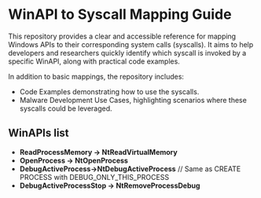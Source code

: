 # WinAPI to Syscall Mapping Guide
This repository provides a clear and accessible reference for mapping Windows APIs to their corresponding system calls (syscalls). It aims to help developers and researchers quickly identify which syscall is invoked by a specific WinAPI, along with practical code examples.

In addition to basic mappings, the repository includes:

- Code Examples demonstrating how to use the syscalls.
- Malware Development Use Cases, highlighting scenarios where these syscalls could be leveraged.

## WinAPIs list

- **ReadProcessMemory -> NtReadVirtualMemory**
- **OpenProcess -> NtOpenProcess**
- **DebugActiveProcess->NtDebugActiveProcess** // Same as CREATE PROCESS with DEBUG_ONLY_THIS_PROCESS 
- **DebugActiveProcessStop -> NtRemoveProcessDebug** 
